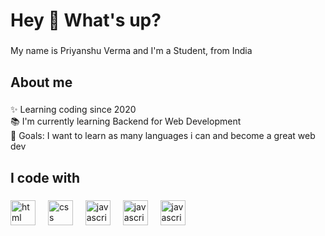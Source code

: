 <h1 align="left">Hey 👋 What's up?</h1>

###

<p align="left">My name is Priyanshu Verma and I'm a Student, from India</p>

###

<h2 align="left">About me</h2>

###

<p align="left">✨ Learning coding since 2020<br>📚 I'm currently learning Backend for Web Development<br>🎯 Goals: I want to learn as many languages i can and become  a great web dev<br></p>

###

<h2 align="left">I code with</h2>

###

<div align="left">
  <img src="https://cdn-icons-png.flaticon.com/512/174/174854.png" height="40" alt="html logo"  />
  <img width="12" />
  <img src="https://w7.pngwing.com/pngs/509/571/png-transparent-cascading-style-sheets-logo-css3-html-web-development-world-wide-web-blue-angle-web-design.png" height="40" alt="css logo"  />
  <img width="12" />
  <img src="https://cdn.jsdelivr.net/gh/devicons/devicon/icons/javascript/javascript-original.svg" height="40" alt="javascript logo"  />
  <img width="12" />
  <img src="https://cdn.jsdelivr.net/gh/devicons/devicon/icons/python/python-original.svg" height="40" alt="javascript logo"  />
  <img width="12" />
  <img src="https://cdn.jsdelivr.net/gh/devicons/devicon/icons/java/java-original.svg" height="40" alt="javascript logo"  />
  <img width="12" />
</div>

###
